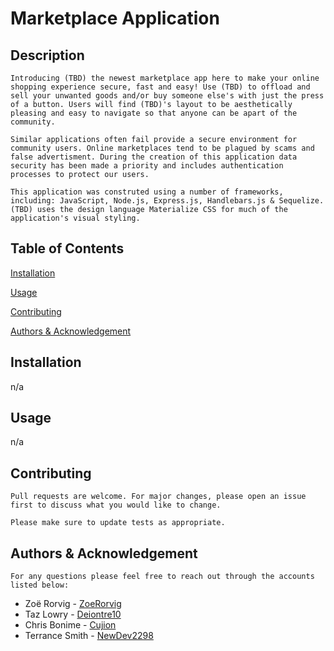 # Marketplace Application

## Description

    Introducing (TBD) the newest marketplace app here to make your online shopping experience secure, fast and easy! Use (TBD) to offload and sell your unwanted goods and/or buy someone else's with just the press of a button. Users will find (TBD)'s layout to be aesthetically pleasing and easy to navigate so that anyone can be apart of the community. 

    Similar applications often fail provide a secure environment for community users. Online marketplaces tend to be plagued by scams and false advertisment. During the creation of this application data security has been made a priority and includes authentication processes to protect our users. 

    This application was construted using a number of frameworks, including: JavaScript, Node.js, Express.js, Handlebars.js & Sequelize. (TBD) uses the design language Materialize CSS for much of the application's visual styling.  


## Table of Contents

  [Installation](#installation)

  [Usage](#usage)

  [Contributing](#contributing)

  [Authors & Acknowledgement](#authors-&-acknowledgment)

## Installation 
  
  n/a
  
## Usage
  
  n/a

## Contributing 
  
    Pull requests are welcome. For major changes, please open an issue first to discuss what you would like to change.

    Please make sure to update tests as appropriate. 

## Authors & Acknowledgement

    For any questions please feel free to reach out through the accounts listed below:


* Zoë Rorvig - [ZoeRorvig](https://github.com/ZoeRorvig)
* Taz Lowry - [Deiontre10](https://github.com/Deiontre10)
* Chris Bonime - [Cujion](https://github.com/Cujion)
* Terrance Smith - [NewDev2298](https://github.com/NewDev2298)




